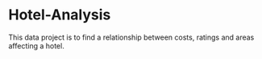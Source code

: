 # Hotel-Analysis
This data project is to find a relationship between costs, ratings and areas affecting a hotel.
